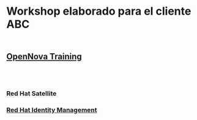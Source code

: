 <p align="center">
<h1>Workshop elaborado para el cliente ABC</h1>
  <h2><br><a href="https://www.opennova.pe/"><strong>OpenNova Training </strong></a></h2>
  <br>
  <br>
</p>

<h3>Red Hat Satellite</h3>

<h3><a href="idm/README.md">Red Hat Identity Management</a></h3>
